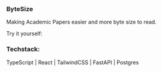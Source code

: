 ### ByteSize

Making Academic Papers easier and more byte size to read. 

Try it yourself: 

### Techstack: 
TypeScript | React | TailwindCSS | FastAPI | Postgres 